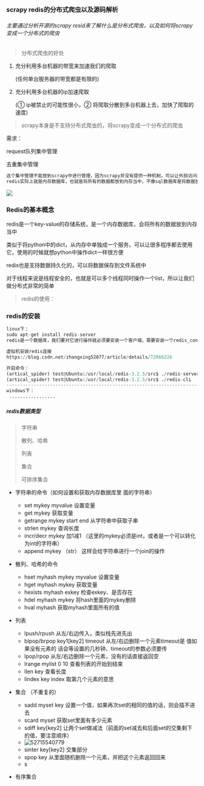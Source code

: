 ### scrapy redis的分布式爬虫以及源码解析

###### 主要通过分析开源的scrapy resid来了解什么是分布式爬虫，以及如何将scrapy变成一个分布式的爬虫

> 分布式爬虫的好处

1. 充分利用多台机器的带宽来加速我们的爬取

   (任何单台服务器的带宽都是有限的)

2. 充分利用多台机器的ip加速爬取

   (① ip被禁止的可能性很小，② 将爬取分散到多台机器上去，加快了爬取的速度)



> scrapy本身是不支持分布式爬虫的，将scrapy变成一个分布式的爬虫

需求：

request队列集中管理 

去重集中管理

```python
这个集中管理不能放到scrapy中进行管理，因为scrapy并没有提供一种机制，可以让外部访问去重的set，所以上面的两个对列必须放到第三方的组件中去做，也就是redis
redis实际上就是内存数据库，也就是将所有的数据都放到内存当中，不像sql数据库是将数据放到文件中，做缓存的处理

```

![](http://m.qpic.cn/psb?/V12sfxtB3XMdNx/GqM7wzeCpOLxJVSPYRoOTDIoA6qZhltKDKl1Zs*Rdqg!/b/dPMAAAAAAAAA&bo=gASIAgAAAAADByw!&rf=viewer_4)

### Redis的基本概念

redis是一个key-value的存储系统，是一个内存数据库，会将所有的数据放到内存当中

类似于将python中的dict，从内存中单独成一个服务，可以让很多程序都去使用它，使用的时候就想python中操作dict一样很方便

redis也是支持数据持久化的，可以将数据保存到文件系统中

对于线程来说是线程安全的，也就是可以多个线程同时操作一个list，所以让我们做分布式非常的简单

>  redis的使用：

### redis的安装 

```python
linux下：
sudo apt-get install redis-server
redis是一个数据库，我们要对它进行操作就必须要安装一个客户端，需要安装一个redis_connect端，才能够进行操作

虚拟机安装redis连接
https://blog.csdn.net/zhangxing52077/article/details/72866226

开启命令：
(artical_spider) test@Ubuntu:/usr/local/redis-3.2.5/src$ ./redis-server 
(artical_spider) test@Ubuntu:/usr/local/redis-3.2.5/src$ ./redis-cli 
-----------------------------------------------------------------------------    
windows下：
 .................
```

##### redis数据类型

>字符串
>
>散列、哈希
>
>列表
>
>集合
>
>可排序集合

- 字符串的命令（如何设置和获取内存数据库里 面的字符串）
  - set   mykey   myvalue                  设置变量
  - get  mykey                                     获取变量
  - getrange   mykey   start  end     从字符串中获取子串
  - strlen  mykey                                查询长度
  - incr/decr  mykey           加1减1 （这里的mykey必须是int，或者是一个可以转化为int的字符串）
  - append   mykey    （str）   这样会给字符串进行一个join的操作


- 散列、哈希的命令
  - hset  myhash  mykey   myvalue                    设置变量
  - hget  myhash  mykey                                      获取变量
  - hexists myhash exkey                                     检查exkey、是否存在   
  - hdel  myhash  mykey                                      将hash里面的mykey删除
  - hval   myhash                                                   获取myhash里面所有的值


- 列表
  - lpush/rpush                                                      从左/右边传入，类似栈先进先出
  - blpop/brpop  key1[key2]  timeout                从左/右边删除一个元素timeout是  值如果没有元素的                                                                                                                            话会等设置的几秒钟、timeout的参数必须要传
  - lpop/rpop                                                          从左/右边删除一个元素，没有的话直接返回空
  - lrange  mylist  0 10                                           查看列表的开始到结束
  - llen  key                                                              查看长度
  - lindex key  index                                               取第几个元素的意思
- 集合 （不重复的）
  - sadd  myset  key                               设置一个值，如果再次set的相同的值的话，则会插不进去
  - scard  myset                                      获取set里面有多少元素
  - sdiff   key[key2]              让两个set做减法（前面的set减去和后面set的交集剩下的值，要注意顺序）
  - ![52715540779](C:\Users\dream\AppData\Local\Temp\1527155407791.png)
  - sinter  key[key2]                                          交集部分
  - spop   key                                                     从里面随机删除一个元素，并把这个元素返回回来
  - s
- 有序集合

























































